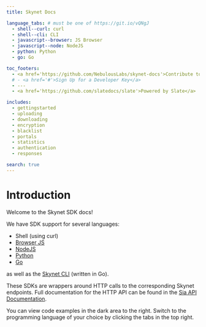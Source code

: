 ```yaml
---
title: Skynet Docs

language_tabs: # must be one of https://git.io/vQNgJ
  - shell--curl: curl
  - shell--cli: CLI
  - javascript--browser: JS Browser
  - javascript--node: NodeJS
  - python: Python
  - go: Go

toc_footers:
  - <a href='https://github.com/NebulousLabs/skynet-docs'>Contribute to the docs</a>
  # - <a href='#'>Sign Up for a Developer Key</a>
  - ---
  - <a href='https://github.com/slatedocs/slate'>Powered by Slate</a>

includes:
  - gettingstarted
  - uploading
  - downloading
  - encryption
  - blacklist
  - portals
  - statistics
  - authentication
  - responses

search: true
---
```


# Introduction

Welcome to the Skynet SDK docs!

We have SDK support for several languages:

- Shell (using curl)
- [Browser JS](https://github.com/NebulousLabs/skynet-js)
- [NodeJS](https://github.com/NebulousLabs/nodejs-skynet)
- [Python](https://github.com/NebulousLabs/python-skynet)
- [Go](https://github.com/NebulousLabs/go-skynet)

as well as the [Skynet CLI](https://github.com/NebulousLabs/skynet-cli) (written in Go).

These SDKs are wrappers around HTTP calls to the corresponding Skynet endpoints. Full documentation for the HTTP API can be found in the [Sia API Documentation](https://sia.tech/docs/#skynet).

You can view code examples in the dark area to the right. Switch to the
programming language of your choice by clicking the tabs in the top right.
